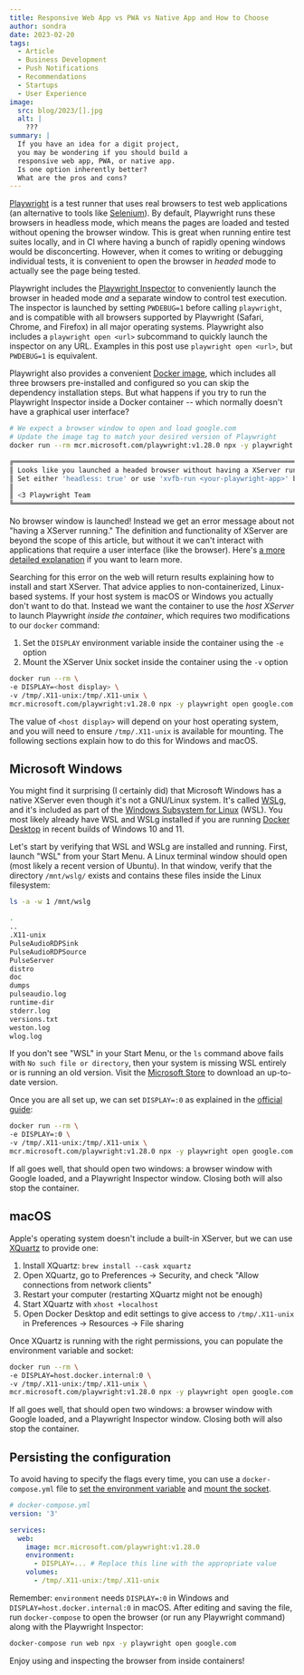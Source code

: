 ```yaml
---
title: Responsive Web App vs PWA vs Native App and How to Choose
author: sondra
date: 2023-02-20
tags:
  - Article
  - Business Development
  - Push Notifications
  - Recommendations
  - Startups
  - User Experience
image:
  src: blog/2023/[].jpg
  alt: |
    ???
summary: |
  If you have an idea for a digit project,
  you may be wondering if you should build a
  responsive web app, PWA, or native app.
  Is one option inherently better?
  What are the pros and cons?
---
```


[Playwright](https://playwright.dev/) is a test runner that uses real browsers
to test web applications (an alternative to tools like
[Selenium](https://www.selenium.dev/)). By default, Playwright runs these
browsers in headless mode, which means the pages are loaded and tested without
opening the browser window. This is great when running entire test suites
locally, and in CI where having a bunch of rapidly opening windows would be
disconcerting. However, when it comes to writing or debugging individual
tests, it is convenient to open the browser in *headed* mode to actually see the
page being tested.

Playwright includes the [Playwright
Inspector](https://playwright.dev/docs/debug#playwright-inspector) to
conveniently launch the browser in headed mode *and* a separate window to
control test execution. The inspector is launched by setting `PWDEBUG=1` before
calling `playwright`, and is compatible with all browsers supported by
Playwright (Safari, Chrome, and Firefox) in all major operating systems.
Playwright also includes a `playwright open <url>` subcommand to quickly launch
the inspector on any URL. Examples in this post use `playwright open <url>`, but
`PWDEBUG=1` is equivalent.

Playwright also provides a convenient [Docker
image](https://playwright.dev/docs/docker), which includes all three browsers
pre-installed and configured so you can skip the dependency installation steps.
But what happens if you try to run the Playwright Inspector inside a Docker
container -- which normally doesn't have a graphical user interface?

```bash
# We expect a browser window to open and load google.com
# Update the image tag to match your desired version of Playwright
docker run --rm mcr.microsoft.com/playwright:v1.28.0 npx -y playwright open google.com

╔════════════════════════════════════════════════════════════════════════════════════════════════╗
║ Looks like you launched a headed browser without having a XServer running.                     ║
║ Set either 'headless: true' or use 'xvfb-run <your-playwright-app>' before running Playwright. ║
║                                                                                                ║
║ <3 Playwright Team                                                                             ║
╚════════════════════════════════════════════════════════════════════════════════════════════════╝
```

No browser window is launched! Instead we get an error message about not "having
a XServer running." The definition and functionality of XServer are beyond the
scope of this article, but without it we can't interact with applications that
require a user interface (like the browser). Here's [a more detailed
explanation](https://askubuntu.com/a/7885/27669) if you want to learn more.

Searching for this error on the web will return results explaining how to
install and start XServer. That advice applies to non-containerized, Linux-based
systems. If your host system is macOS or Windows you actually don't want to do
that. Instead we want the container to use the *host XServer* to launch
Playwright *inside the container*, which requires two modifications to our
`docker` command:

1. Set the `DISPLAY` environment variable inside the container using the `-e`
   option
2. Mount the XServer Unix socket inside the container using the `-v` option

```bash
docker run --rm \
-e DISPLAY=<host display> \
-v /tmp/.X11-unix:/tmp/.X11-unix \
mcr.microsoft.com/playwright:v1.28.0 npx -y playwright open google.com
```

The value of `<host display>` will depend on your host operating system, and you
will need to ensure `/tmp/.X11-unix` is available for mounting. The following
sections explain how to do this for Windows and macOS.

## Microsoft Windows

You might find it surprising (I certainly did) that Microsoft Windows has a
native XServer even though it's not a GNU/Linux system. It's called
[WSLg](https://github.com/microsoft/wslg#readme), and it's included as part of
the [Windows Subsystem for
Linux](https://www.microsoft.com/store/productId/9P9TQF7MRM4R) (WSL). You most
likely already have WSL and WSLg installed if you are running [Docker
Desktop](https://www.docker.com/products/docker-desktop/) in recent builds of
Windows 10 and 11.

Let's start by verifying that WSL and WSLg are installed and running. First,
launch "WSL" from your Start Menu. A Linux terminal window should open (most
likely a recent version of Ubuntu). In that window, verify that the directory
`/mnt/wslg/` exists and contains these files inside the Linux filesystem:

```bash
ls -a -w 1 /mnt/wslg

.
..
.X11-unix
PulseAudioRDPSink
PulseAudioRDPSource
PulseServer
distro
doc
dumps
pulseaudio.log
runtime-dir
stderr.log
versions.txt
weston.log
wlog.log
```

If you don't see "WSL" in your Start Menu, or the `ls` command above fails with
`No such file or directory`, then your system is missing WSL entirely or is
running an old version. Visit the [Microsoft
Store](https://www.microsoft.com/store/productId/9P9TQF7MRM4R) to download an
up-to-date version.

Once you are all set up, we can set `DISPLAY=:0` as explained in the [official
guide](https://github.com/microsoft/wslg/blob/main/samples/container/Containers.md):

```bash
docker run --rm \
-e DISPLAY=:0 \
-v /tmp/.X11-unix:/tmp/.X11-unix \
mcr.microsoft.com/playwright:v1.28.0 npx -y playwright open google.com
```

If all goes well, that should open two windows: a browser window with Google
loaded, and a Playwright Inspector window. Closing both will also stop the
container.

## macOS

Apple's operating system doesn't include a built-in XServer, but we can use
[XQuartz](https://www.xquartz.org/) to provide one:

1. Install XQuartz: `brew install --cask xquartz`
1. Open XQuartz, go to Preferences -> Security, and check "Allow connections
   from network clients"
1. Restart your computer (restarting XQuartz might not be enough)
1. Start XQuartz with `xhost +localhost`
1. Open Docker Desktop and edit settings to give access to `/tmp/.X11-unix` in
   Preferences -> Resources -> File sharing

Once XQuartz is running with the right permissions, you can populate the
environment variable and socket:

```bash
docker run --rm \
-e DISPLAY=host.docker.internal:0 \
-v /tmp/.X11-unix:/tmp/.X11-unix \
mcr.microsoft.com/playwright:v1.28.0 npx -y playwright open google.com
```

If all goes well, that should open two windows: a browser window with Google
loaded, and a Playwright Inspector window. Closing both will also stop the
container.

## Persisting the configuration

To avoid having to specify the flags every time, you can use a
`docker-compose.yml` file to [set the environment
variable](https://docs.docker.com/compose/environment-variables/#set-environment-variables-in-containers)
and [mount the
socket](https://docs.docker.com/storage/bind-mounts/#use-a-bind-mount-with-compose).

```yaml
# docker-compose.yml
version: '3'

services:
  web:
    image: mcr.microsoft.com/playwright:v1.28.0
    environment:
      - DISPLAY=... # Replace this line with the appropriate value
    volumes:
      - /tmp/.X11-unix:/tmp/.X11-unix
```

Remember: `environment` needs `DISPLAY=:0` in Windows and
`DISPLAY=host.docker.internal:0` in macOS. After editing and saving the file,
run `docker-compose` to open the browser (or run any Playwright command) along
with the Playwright Inspector:

```bash
docker-compose run web npx -y playwright open google.com
```

Enjoy using and inspecting the browser from inside containers!

